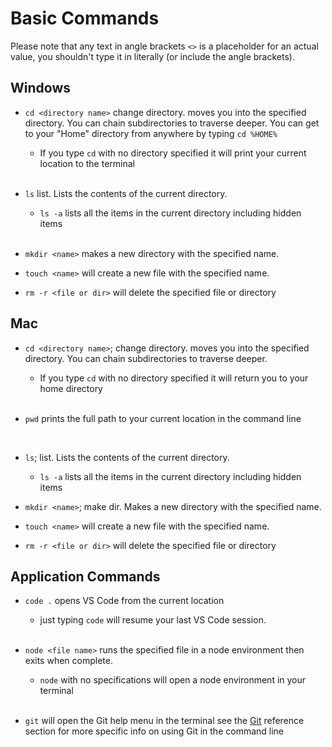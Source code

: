 # Basic Commands

Please note that any text in angle brackets `<>` is a placeholder for an actual value, you shouldn't type it in literally (or include the angle brackets).

## Windows

* `cd <directory name>` change directory. moves you into the specified directory. You can chain subdirectories to traverse deeper. You can get to your "Home" directory from anywhere by typing `cd %HOME%`
  * If you type `cd` with no directory specified it will print your current location to the terminal
<br /><br />

* `ls` list. Lists the contents of the current directory.
  * `ls -a` lists all the items in the current directory including hidden items
<br /><br />

* `mkdir <name>` makes a new directory with the specified name.

* `touch <name>` will create a new file with the specified name.

* `rm -r <file or dir>` will delete the specified file or directory

## Mac

* `cd <directory name>`; change directory. moves you into the specified directory. You can chain subdirectories to traverse deeper.
  * If you type `cd` with no directory specified it will return you to your home directory
<br /><br />

* `pwd` prints the full path to your current location in the command line
<br />

* `ls`; list. Lists the contents of the current directory.
  * `ls -a` lists all the items in the current directory including hidden items

* `mkdir <name>`; make dir. Makes a new directory with the specified name.

* `touch <name>` will create a new file with the specified name.

* `rm -r <file or dir>` will delete the specified file or directory

## Application Commands

* `code .` opens VS Code from the current location
  * just typing `code` will resume your last VS Code session.
<br /><br />

* `node <file name>` runs the specified file in a node environment then exits when complete.
  * `node` with no specifications will open a node environment in your terminal
<br /><br />

* `git` will open the Git help menu in the terminal see the [Git](./git_commands.md) reference section for more specific info on using Git in the command line
